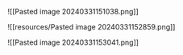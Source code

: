 ![[Pasted image 20240331151038.png]]

![[resources/Pasted image 20240331152859.png]]

![[Pasted image 20240331153041.png]]